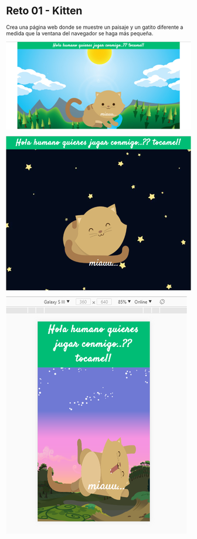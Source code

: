 # Reto 01 - Kitten
Crea una página web donde se muestre un paisaje y un gatito diferente a medida que la ventana del navegador se haga más pequeña.

![Kitten](assets/images/escritorio.png)

![Kitten](assets/images/tablets.png)

![Kitten](assets/images/movil.png)